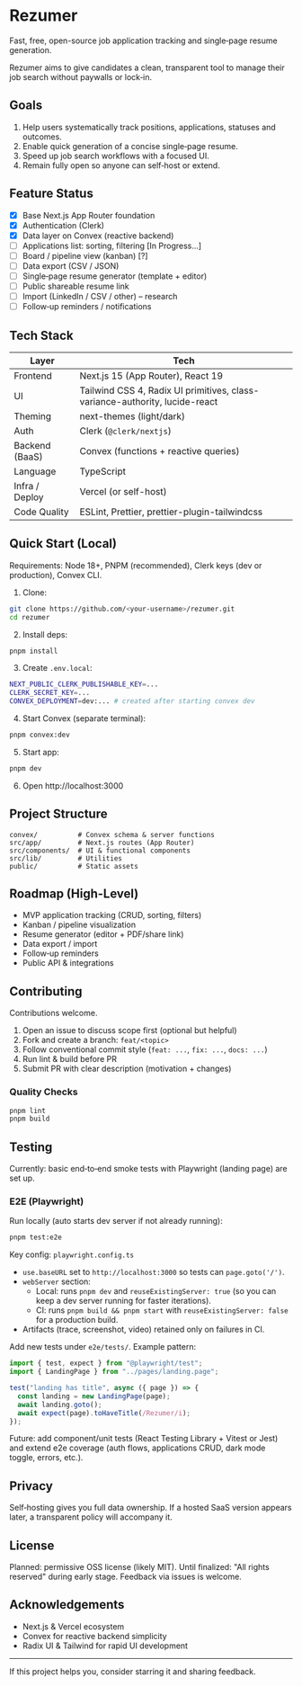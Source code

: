 # Rezumer

Fast, free, open-source job application tracking and single‑page resume generation.

Rezumer aims to give candidates a clean, transparent tool to manage their job search without paywalls or lock‑in.

## Goals

1. Help users systematically track positions, applications, statuses and outcomes.
2. Enable quick generation of a concise single‑page resume.
3. Speed up job search workflows with a focused UI.
4. Remain fully open so anyone can self‑host or extend.

## Feature Status

- [x] Base Next.js App Router foundation
- [x] Authentication (Clerk)
- [x] Data layer on Convex (reactive backend)
- [ ] Applications list: sorting, filtering [In Progress...]
- [ ] Board / pipeline view (kanban) [?]
- [ ] Data export (CSV / JSON)
- [ ] Single‑page resume generator (template + editor)
- [ ] Public shareable resume link
- [ ] Import (LinkedIn / CSV / other) – research
- [ ] Follow‑up reminders / notifications

## Tech Stack

| Layer          | Tech                                                                        |
| -------------- | --------------------------------------------------------------------------- |
| Frontend       | Next.js 15 (App Router), React 19                                           |
| UI             | Tailwind CSS 4, Radix UI primitives, class-variance-authority, lucide-react |
| Theming        | next-themes (light/dark)                                                    |
| Auth           | Clerk (`@clerk/nextjs`)                                                     |
| Backend (BaaS) | Convex (functions + reactive queries)                                       |
| Language       | TypeScript                                                                  |
| Infra / Deploy | Vercel (or self-host)                                                       |
| Code Quality   | ESLint, Prettier, prettier-plugin-tailwindcss                               |

## Quick Start (Local)

Requirements: Node 18+, PNPM (recommended), Clerk keys (dev or production), Convex CLI.

1. Clone:

```bash
git clone https://github.com/<your-username>/rezumer.git
cd rezumer
```

2. Install deps:

```bash
pnpm install
```

3. Create `.env.local`:

```bash
NEXT_PUBLIC_CLERK_PUBLISHABLE_KEY=...
CLERK_SECRET_KEY=...
CONVEX_DEPLOYMENT=dev:... # created after starting convex dev
```

4. Start Convex (separate terminal):

```bash
pnpm convex:dev
```

5. Start app:

```bash
pnpm dev
```

6. Open http://localhost:3000

## Project Structure

```
convex/          # Convex schema & server functions
src/app/         # Next.js routes (App Router)
src/components/  # UI & functional components
src/lib/         # Utilities
public/          # Static assets
```

## Roadmap (High-Level)

- MVP application tracking (CRUD, sorting, filters)
- Kanban / pipeline visualization
- Resume generator (editor + PDF/share link)
- Data export / import
- Follow‑up reminders
- Public API & integrations

## Contributing

Contributions welcome.

1. Open an issue to discuss scope first (optional but helpful)
2. Fork and create a branch: `feat/<topic>`
3. Follow conventional commit style (`feat: ...`, `fix: ...`, `docs: ...`)
4. Run lint & build before PR
5. Submit PR with clear description (motivation + changes)

### Quality Checks

```bash
pnpm lint
pnpm build
```

## Testing

Currently: basic end‑to‑end smoke tests with Playwright (landing page) are set up.

### E2E (Playwright)

Run locally (auto starts dev server if not already running):

```bash
pnpm test:e2e
```

Key config: `playwright.config.ts`

- `use.baseURL` set to `http://localhost:3000` so tests can `page.goto('/')`.
- `webServer` section:
  - Local: runs `pnpm dev` and `reuseExistingServer: true` (so you can keep a dev server running for faster iterations).
  - CI: runs `pnpm build && pnpm start` with `reuseExistingServer: false` for a production build.
- Artifacts (trace, screenshot, video) retained only on failures in CI.

Add new tests under `e2e/tests/`. Example pattern:

```ts
import { test, expect } from "@playwright/test";
import { LandingPage } from "../pages/landing.page";

test("landing has title", async ({ page }) => {
  const landing = new LandingPage(page);
  await landing.goto();
  await expect(page).toHaveTitle(/Rezumer/i);
});
```

Future: add component/unit tests (React Testing Library + Vitest or Jest) and extend e2e coverage (auth flows, applications CRUD, dark mode toggle, errors, etc.).

## Privacy

Self‑hosting gives you full data ownership. If a hosted SaaS version appears later, a transparent policy will accompany it.

## License

Planned: permissive OSS license (likely MIT). Until finalized: "All rights reserved" during early stage. Feedback via issues is welcome.

## Acknowledgements

- Next.js & Vercel ecosystem
- Convex for reactive backend simplicity
- Radix UI & Tailwind for rapid UI development

---

If this project helps you, consider starring it and sharing feedback.
